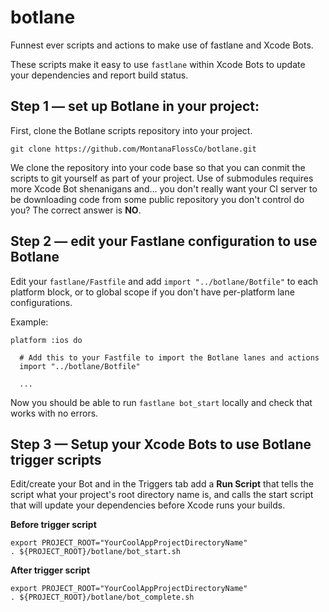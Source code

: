 # botlane
Funnest ever scripts and actions to make use of fastlane and Xcode Bots.

These scripts make it easy to use `fastlane` within Xcode Bots to update your dependencies and report build status.

## Step 1 — set up Botlane in your project:

First, clone the Botlane scripts repository into your project.

`git clone https://github.com/MontanaFlossCo/botlane.git`

We clone the repository into your code base so that you can conmit the scripts to git yourself as part of your project. Use of submodules requires more Xcode Bot shenanigans and... you don't really want your CI server to be downloading code from some public repository you don't control do you? The correct answer is **NO**.

## Step 2 — edit your Fastlane configuration to use Botlane 

Edit your `fastlane/Fastfile` and add `import "../botlane/Botfile"` to each platform block, or to global scope if you don't have per-platform lane configurations.

Example:

```
platform :ios do

  # Add this to your Fastfile to import the Botlane lanes and actions
  import "../botlane/Botfile"

  ...   
```

Now you should be able to run `fastlane bot_start` locally and check that works with no errors.

## Step 3 — Setup your Xcode Bots to use Botlane trigger scripts

Edit/create your Bot and in the Triggers tab add a **Run Script** that tells the script what your project's root directory name is, and calls the start script that will update your dependencies before Xcode runs your builds.

**Before trigger script**
```
export PROJECT_ROOT="YourCoolAppProjectDirectoryName"
. ${PROJECT_ROOT}/botlane/bot_start.sh
```

**After trigger script**
```
export PROJECT_ROOT="YourCoolAppProjectDirectoryName"
. ${PROJECT_ROOT}/botlane/bot_complete.sh
```

